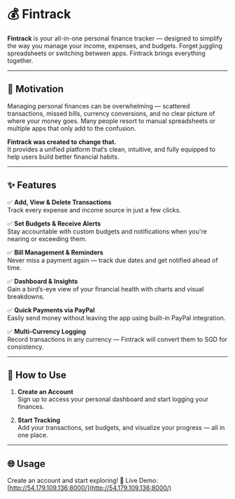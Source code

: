 # 💰 Fintrack

**Fintrack** is your all-in-one personal finance tracker — designed to simplify the way you manage your income, expenses, and budgets. Forget juggling spreadsheets or switching between apps. Fintrack brings everything together.

---

## 🎯 Motivation

Managing personal finances can be overwhelming — scattered transactions, missed bills, currency conversions, and no clear picture of where your money goes. Many people resort to manual spreadsheets or multiple apps that only add to the confusion.

**Fintrack was created to change that.**  
It provides a unified platform that’s clean, intuitive, and fully equipped to help users build better financial habits.

---

## ✨ Features

✅ **Add, View & Delete Transactions**  
Track every expense and income source in just a few clicks.

✅ **Set Budgets & Receive Alerts**  
Stay accountable with custom budgets and notifications when you're nearing or exceeding them.

✅ **Bill Management & Reminders**  
Never miss a payment again — track due dates and get notified ahead of time.

✅ **Dashboard & Insights**  
Gain a bird’s-eye view of your financial health with charts and visual breakdowns.

✅ **Quick Payments via PayPal**  
Easily send money without leaving the app using built-in PayPal integration.

✅ **Multi-Currency Logging**  
Record transactions in any currency — Fintrack will convert them to SGD for consistency.

---

## 🚀 How to Use

1. **Create an Account**  
   Sign up to access your personal dashboard and start logging your finances.

2. **Start Tracking**  
   Add your transactions, set budgets, and visualize your progress — all in one place.

---

## 🌐 Usage

Create an account and start exploring!
🔗 Live Demo: [http://54.179.109.136:8000/](http://54.179.109.136:8000/)

